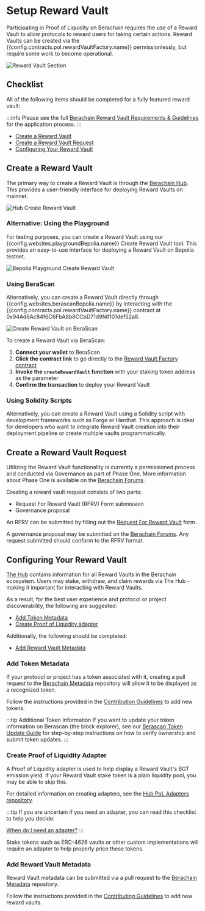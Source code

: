 <script setup>
  import config from '@berachain/config/constants.json';
</script>

# Setup Reward Vault

Participating in Proof of Liquidity on Berachain requires the use of a Reward Vault to allow protocols to reward users for taking certain actions.
Reward Vaults can be created via the <a :href="config.contracts.pol.rewardVaultFactory.docsUrl">{{config.contracts.pol.rewardVaultFactory.name}}</a> permissionlessly, but require some work to become operational.

![Reward Vault Section](/assets/add-incentives-vaults.png)

## Checklist

All of the following items should be completed for a fully featured reward vault:

:::info
Please see the full [Berachain Reward Vault Requirements & Guidelines](/learn/help/reward-vault-guidelines) for the application process.
:::

- [Create a Reward Vault](#create-a-reward-vault)
- [Create a Reward Vault Request](#create-a-reward-vault-request)
- [Configuring Your Reward Vault](#configuring-your-reward-vault)

## Create a Reward Vault

The primary way to create a Reward Vault is through the [Berachain Hub](https://hub.berachain.com/earn/create). This provides a user-friendly interface for deploying Reward Vaults on mainnet.

![Hub Create Reward Vault](/assets/hub-create-reward-vault.png)

### Alternative: Using the Playground

For testing purposes, you can create a Reward Vault using our <a target="_blank" :href="config.websites.playgroundBepolia.url + '/create-reward-vault?utm_source=docsCore'">{{config.websites.playgroundBepolia.name}} Create Reward Vault tool</a>. This provides an easy-to-use interface for deploying a Reward Vault on Bepolia testnet.

![Bepolia Playground Create Reward Vault](/assets/bepolia-playground-create-reward-vault.png)

### Using BeraScan

Alternatively, you can create a Reward Vault directly through <a target="_blank" :href="config.websites.berascanBepolia.url + '?utm_source=docsCore'">{{config.websites.berascanBepolia.name}}</a> by interacting with the <a target="_blank" :href="config.contracts.pol.rewardVaultFactory.docsUrl + '?utm_source=docsCore'">{{config.contracts.pol.rewardVaultFactory.name}}</a> contract at <a target="_blank" :href="'https://berascan.com/address/0x94Ad6Ac84f6C6FbA8b8CCbD71d9f4f101def52a8' + '?utm_source=docsCore'">0x94Ad6Ac84f6C6FbA8b8CCbD71d9f4f101def52a8</a>.

![Create Reward Vault on BeraScan](/assets/create-reward-vault-berascan.png)

To create a Reward Vault via BeraScan:

1. **Connect your wallet** to BeraScan
2. **Click the contract link** to go directly to the <a target="_blank" href="https://berascan.com/address/0x94Ad6Ac84f6C6FbA8b8CCbD71d9f4f101def52a8 + '?utm_source=docsCore'">Reward Vault Factory contract</a>
3. **Invoke the `createRewardVault` function** with your staking token address as the parameter
4. **Confirm the transaction** to deploy your Reward Vault

### Using Solidity Scripts

Alternatively, you can create a Reward Vault using a Solidity script with development frameworks such as Forge or Hardhat. This approach is ideal for developers who want to integrate Reward Vault creation into their deployment pipeline or create multiple vaults programmatically.

## Create a Reward Vault Request

Utilizing the Reward Vault functionality is currently a permissioned process and conducted via Governance as part of Phase One.
More information about Phase One is available on the [Berachain Forums](https://hub.forum.berachain.com/t/governance-phase-one-is-here/30).

Creating a reward vault request consists of two parts:

- Request For Reward Vault (RFRV) Form submission
- Governance proposal

An RFRV can be submitted by filling out the [Request For Reward Vault](https://ufdx3v8g7qg.typeform.com/to/yqOvlUrV?typeform-source=docs.berachain.com) form.

A governance proposal may be submitted on the [Berachain Forums](https://hub.forum.berachain.com/c/reward-vaults/6).
Any request submitted should conform to the RFRV format.

## Configuring Your Reward Vault

[The Hub](https://hub.berachain.com) contains information for all Reward Vaults in the Berachain ecosystem.
Users may stake, withdraw, and claim rewards via The Hub - making it important for interacting with Reward Vaults.

As a result, for the best user experience and protocol or project discoverability, the following are suggested:

- [Add Token Metadata](#add-token-metadata)
- [Create Proof of Liquidity adapter](#create-proof-of-liquidity-adapter)

Additionally, the following should be completed:

- [Add Reward Vault Metadata](#add-reward-vault-metadata)

### Add Token Metadata

If your protocol or project has a token associated with it, creating a pull request to the [Berachain Metadata](https://github.com/berachain/metadata) repository will allow it to be displayed as a recognized token.

Follow the instructions provided in the [Contribution Guidelines](https://github.com/berachain/metadata/blob/main/CONTRIBUTING.md#adding-a-token) to add new tokens.

:::tip Additional Token Information
If you want to update your token information on Berascan (the block explorer), see our [Berascan Token Update Guide](/learn/guides/berascan-token-update) for step-by-step instructions on how to verify ownership and submit token updates.
:::

### Create Proof of Liquidity Adapter

A Proof of Liquidity adapter is used to help display a Reward Vault's BGT emission yield.
If your Reward Vault stake token is a plain liquidity pool, you may be able to skip this.

For detailed information on creating adapters, see the [Hub PoL Adapters repository](https://github.com/berachain/hub-pol-adapters).

:::tip
If you are uncertain if you need an adapter, you can read this checklist to help you decide:

[When do I need an adapter?](https://github.com/berachain/hub-pol-adapters/blob/main/README.md#when-you-dont-need-an-adapter)
:::

Stake tokens such as ERC-4626 vaults or other custom implementations will require an adapter to help properly price these tokens.

### Add Reward Vault Metadata

Reward Vault metadata can be submitted via a pull request to the [Berachain Metadata](https://github.com/berachain/metadata) repository.

Follow the instructions provided in the [Contributing Guidelines](https://github.com/berachain/metadata/blob/main/CONTRIBUTING.md#adding-a-vault) to add new reward vaults.
